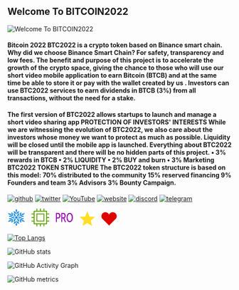 ## Welcome To BITCOIN2022
![Welcome To BITCOIN2022](https://pbs.twimg.com/profile_banners/1543866796842827777/1657049875/1080x360)






#### Bitcoin 2022 BTC2022 is a crypto token based on Binance smart chain. Why did we choose Binance Smart Chain? For safety, transparency and low fees. The benefit and purpose of this project is to accelerate the growth of the crypto space, giving the chance to those who will use our short video mobile application to earn Bitcoin (BTCB) and at the same time be able to store it or pay with the wallet created by us . Investors can use BTC2022 services to earn dividends in BTCB (3%) from all transactions, without the need for a stake. <br>
#### The first version of BTC2022 allows startups to launch and manage a short video sharing app PROTECTION OF INVESTORS' INTERESTS While we are witnessing the evolution of BTC2022, we also care about the investors whose money we want to protect as much as possible. Liquidity will be closed until the mobile app is launched. Everything about BTC2022 will be transparent and there will be no hidden parts of this project. • 3% rewards in BTCB • 2% LIQUIDITY • 2% BUY and burn • 3% Marketing BTC2022 TOKEN STRUCTURE The BTC2022 token structure is based on this model: 70% distributed to the community 15% reserved financing 9% Founders and team 3% Advisors 3% Bounty Campaign.





[<img src='https://cdn.jsdelivr.net/npm/simple-icons@3.0.1/icons/github.svg' alt='github' height='40'>](https://github.com/officebitcoin2022)  [<img src='https://cdn.jsdelivr.net/npm/simple-icons@3.0.1/icons/twitter.svg' alt='twitter' height='40'>](https://twitter.com/bitcoin2022_c)  [<img src='https://cdn.jsdelivr.net/npm/simple-icons@3.0.1/icons/youtube.svg' alt='YouTube' height='40'>](https://www.youtube.com/channel/https://www.youtube.com/channel/UCIaTMLpaN4N8QnfW6xVZhKw)  [<img src='https://cdn.jsdelivr.net/npm/simple-icons@3.0.1/icons/icloud.svg' alt='website' height='40'>](https://bitcoin2022.cash/)  [<img src='https://cdn.jsdelivr.net/npm/simple-icons@3.0.1/icons/discord.svg' alt='discord' height='40'>](https://discord.gg/jurh83xQ)  [<img src='https://cdn.jsdelivr.net/npm/simple-icons@3.0.1/icons/telegram.svg' alt='telegram' height='40'>](https://t.me/OfficialBitcoin2022)  




<a href='https://archiveprogram.github.com/'><img src='https://raw.githubusercontent.com/acervenky/animated-github-badges/master/assets/acbadge.gif' width='40' height='40'></a> <a href='https://docs.github.com/en/developers'><img src='https://raw.githubusercontent.com/acervenky/animated-github-badges/master/assets/devbadge.gif' width='40' height='40'></a> <a href='https://github.com/pricing'><img src='https://raw.githubusercontent.com/acervenky/animated-github-badges/master/assets/pro.gif' width='40' height='40'></a> <a href='https://stars.github.com/'><img src='https://raw.githubusercontent.com/acervenky/animated-github-badges/master/assets/starbadge.gif' width='35' height='35'></a> <a href='https://docs.github.com/en/github/supporting-the-open-source-community-with-github-sponsors'><img src='https://raw.githubusercontent.com/acervenky/animated-github-badges/master/assets/sponsorbadge.gif' width='35' height='35'></a> 

[![Top Langs](https://github-readme-stats.vercel.app/api/top-langs/?username=officebitcoin2022)](https://github.com/anuraghazra/github-readme-stats)

![GitHub stats](https://github-readme-stats.vercel.app/api?username=officebitcoin2022&show_icons=true&count_private=true)  

![GitHub Activity Graph](https://activity-graph.herokuapp.com/graph?username=officebitcoin2022)  

![GitHub metrics](https://metrics.lecoq.io/officebitcoin2022)  

